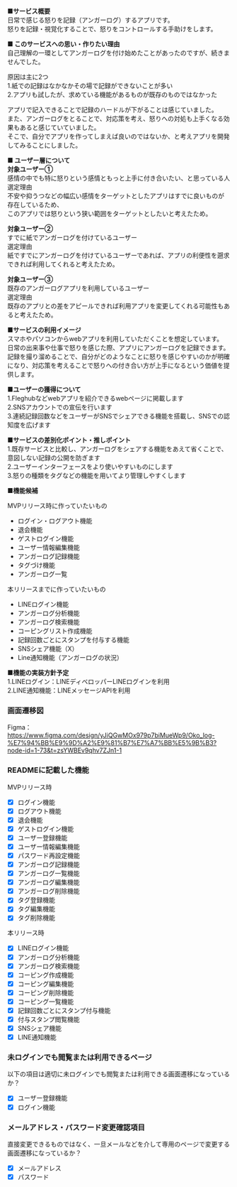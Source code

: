 **■サービス概要**  
日常で感じる怒りを記録（アンガーログ）するアプリです。  
怒りを記録・視覚化することで、怒りをコントロールする手助けをします。

  
**■ このサービスへの思い・作りたい理由**  
自己理解の一環としてアンガーログを付け始めたことがあったのですが、続きませんでした。
  
原因は主に2つ  
1.紙での記録はなかなかその場で記録ができないことが多い  
2.アプリも試したが、求めている機能があるものが既存のものではなかった  
  
アプリで記入できることで記録のハードルが下がることは感じていました。  
また、アンガーログをとることで、対応策を考え、怒りへの対処も上手くなる効果もあると感じていていました。   
そこで、自分でアプリを作ってしまえば良いのではないか、と考えアプリを開発してみることにしました。 

  
**■ ユーザー層について**   
**対象ユーザー①**  
感情の中でも特に怒りという感情ともっと上手に付き合いたい、と思っている人   
選定理由  
不安や抑うつなどの幅広い感情をターゲットとしたアプリはすでに良いものが存在しているため、  
このアプリでは怒りという狭い範囲をターゲットとしたいと考えたため。  
  
**対象ユーザー②**  
すでに紙でアンガーログを付けているユーザー   
選定理由  
紙ですでにアンガーログを付けているユーザーであれば、アプリの利便性を遡求できれば利用してくれると考えたため。  
  
**対象ユーザー③**  
既存のアンガーログアプリを利用しているユーザー  
選定理由   
既存のアプリとの差をアピールできれば利用アプリを変更してくれる可能性もあると考えたため。  
  
  
**■サービスの利用イメージ**  
スマホやパソコンからwebアプリを利用していただくことを想定しています。  
日常の出来事や仕事で怒りを感じた際、アプリにアンガーログを記録できます。   
記録を撮り溜めることで、自分がどのようなことに怒りを感じやすいのかが明確になり、対応策を考えることで怒りへの付き合い方が上手になるという価値を提供します。  
  
  
**■ユーザーの獲得について**  
1.Fleghubなどwebアプリを紹介できるwebページに掲載します  
2.SNSアカウントでの宣伝を行います  
3.連続記録回数などをユーザーがSNSでシェアできる機能を搭載し、SNSでの認知度を広げます  
  
**■サービスの差別化ポイント・推しポイント**  
1.既存サービスと比較し、アンガーログをシェアする機能をあえて省くことで、意図しない記録の公開を防ぎます  
2.ユーザーインターフェースをより使いやすいものにします  
3.怒りの種類をタグなどの機能を用いてより管理しやすくします  
  
**■機能候補**  

MVPリリース時に作っていたいもの
- ログイン・ログアウト機能
- 退会機能
- ゲストログイン機能
- ユーザー情報編集機能
- アンガーログ記録機能
- タグづけ機能
- アンガーログ一覧


本リリースまでに作っていたいもの
- LINEログイン機能
- アンガーログ分析機能
- アンガーログ検索機能
- コーピングリスト作成機能
- 記録回数ごとにスタンプを付与する機能
- SNSシェア機能（X）
- Line通知機能（アンガーログの状況）

**■機能の実装方針予定**  
1.LINEログイン：LINEディベロッパーLINEログインを利用  
2.LINE通知機能：LINEメッセージAPIを利用  


### 画面遷移図
Figma：https://www.figma.com/design/yJiQGwMOx979p7biMueWp9/Oko_log-%E7%94%BB%E9%9D%A2%E9%81%B7%E7%A7%BB%E5%9B%B3?node-id=1-73&t=zsYWBEv9qhv7ZJn1-1

### READMEに記載した機能
MVPリリース時
- [x] ログイン機能
- [x] ログアウト機能
- [x] 退会機能
- [x] ゲストログイン機能
- [x] ユーザー登録機能
- [x] ユーザー情報編集機能
- [x] パスワード再設定機能
- [x] アンガーログ記録機能
- [x] アンガーログ一覧機能
- [x] アンガーログ編集機能
- [x] アンガーログ削除機能
- [x] タグ登録機能
- [x] タグ編集機能
- [x] タグ削除機能

本リリース時
- [x] LINEログイン機能
- [x] アンガーログ分析機能
- [x] アンガーログ検索機能
- [x] コーピング作成機能
- [x] コーピング編集機能
- [x] コーピング削除機能
- [x] コーピング一覧機能
- [x] 記録回数ごとにスタンプ付与機能
- [x] 付与スタンプ閲覧機能
- [x] SNSシェア機能
- [x] LINE通知機能

### 未ログインでも閲覧または利用できるページ
以下の項目は適切に未ログインでも閲覧または利用できる画面遷移になっているか？
- [x] ユーザー登録機能
- [x] ログイン機能

### メールアドレス・パスワード変更確認項目
直接変更できるものではなく、一旦メールなどを介して専用のページで変更する画面遷移になっているか？
- [x] メールアドレス
- [x] パスワード
